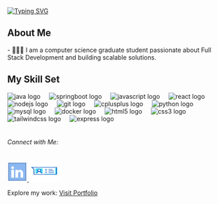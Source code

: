 <a href="https://git.io/typing-svg">
  <img src="https://readme-typing-svg.demolab.com?font=Fira+Code&size=30&weight=500&duration=2000&pause=1000&multiline=true&repeat=true&width=435&height=100&lines=Sowmith+Sripadi;Full+Stack+Developer" alt="Typing SVG" />
</a>

<h2 align="left">About Me</h2>
<p align="left">- 🧑🏼‍🎓 I am a computer science graduate student passionate about Full Stack Development and building scalable solutions.</p>

<h2 align="left">My Skill Set</h2>

<div align="left">
  <img src="https://cdn.jsdelivr.net/gh/devicons/devicon@latest/icons/java/java-original.svg" height="40" alt="java logo"/>
  <img width="12" />        
  <img src="https://cdn.jsdelivr.net/gh/devicons/devicon@latest/icons/spring/spring-original-wordmark.svg" height="40" alt="springboot logo"/>
  <img width="12" />                  
  <img src="https://cdn.jsdelivr.net/gh/devicons/devicon/icons/javascript/javascript-original.svg" height="40" alt="javascript logo" />
  <img width="12" />
  <img src="https://cdn.jsdelivr.net/gh/devicons/devicon/icons/react/react-original.svg" height="40" alt="react logo" />
  <img width="12" />
  <img src="https://cdn.jsdelivr.net/gh/devicons/devicon/icons/nodejs/nodejs-original.svg" height="40" alt="nodejs logo" />
  <img width="12" />
  <img src="https://cdn.jsdelivr.net/gh/devicons/devicon/icons/git/git-original.svg" height="40" alt="git logo" />
  <img width="12" />
  <img src="https://cdn.jsdelivr.net/gh/devicons/devicon/icons/cplusplus/cplusplus-original.svg" height="40" alt="cplusplus logo" />
  <img width="12" />
  <img src="https://cdn.jsdelivr.net/gh/devicons/devicon/icons/python/python-original.svg" height="40" alt="python logo" />
  <img width="12" />
  <img src="https://cdn.jsdelivr.net/gh/devicons/devicon/icons/mysql/mysql-original.svg" height="40" alt="mysql logo" />
  <img width="12" />
  <img src="https://cdn.jsdelivr.net/gh/devicons/devicon/icons/docker/docker-original.svg" height="40" alt="docker logo" />
  <img width="12" />
  <img src="https://cdn.jsdelivr.net/gh/devicons/devicon/icons/html5/html5-original.svg" height="40" alt="html5 logo" />
  <img width="12" />
  <img src="https://cdn.jsdelivr.net/gh/devicons/devicon/icons/css3/css3-original.svg" height="40" alt="css3 logo" />
  <img width="12" />
  <img src="https://cdn.jsdelivr.net/gh/devicons/devicon/icons/tailwindcss/tailwindcss-original-wordmark.svg" height="40" alt="tailwindcss logo" />
  <img width="12" />
  <img src="https://cdn.jsdelivr.net/gh/devicons/devicon/icons/express/express-original.svg" height="40" alt="express logo" />
  <img width="12" />
</div>
<br>

<h6 align="left">Connect with Me:</h6>
<a href="https://www.linkedin.com/in/sowmithsripadi" target="_blank">
  <img src="https://github.com/sowmithsripadi/sowmithsripadi/blob/main/assets/linkedin.svg" alt="LinkedIn" width="45" height="45" />
</a>
<a href="https://sowmithsripadi.com" target="_blank">
  <img src="https://github.com/sowmithsripadi/sowmithsripadi/blob/main/assets/P.svg" alt="Portfolio" width="70" height="49" />
</a>
<p>Explore my work: <a href="https://sowmithsripadi.com" target="_blank">Visit Portfolio</a></p>


